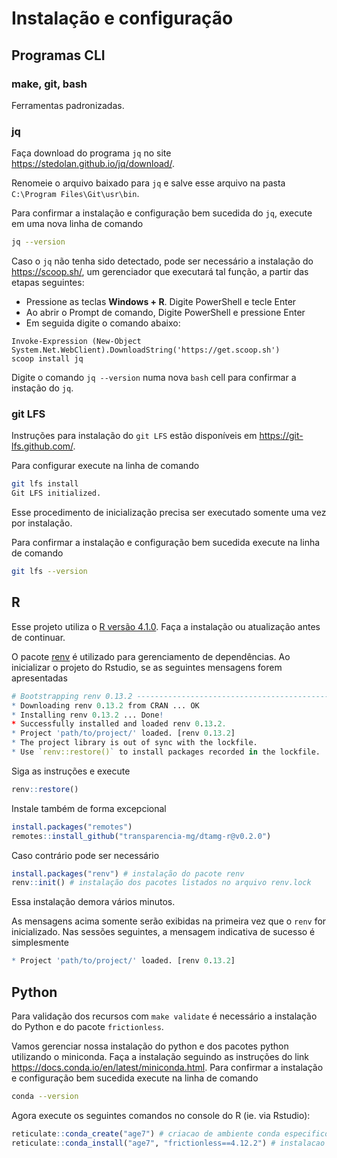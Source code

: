 # Instalação e configuração

## Programas CLI

### make, git, bash

Ferramentas padronizadas.

### jq

Faça download do programa `jq` no site <https://stedolan.github.io/jq/download/>. 

Renomeie o arquivo baixado para `jq` e salve esse arquivo na pasta `C:\Program Files\Git\usr\bin`. 

Para confirmar a instalação e configuração bem sucedida do `jq`, execute em uma nova linha de comando

```bash
jq --version
```

Caso o `jq` não tenha sido detectado, pode ser necessário a instalação do <https://scoop.sh/>, um gerenciador que executará tal função, a partir das etapas seguintes:

- Pressione as teclas **Windows + R**. Digite PowerShell e tecle Enter
- Ao abrir o Prompt de comando, Digite PowerShell e pressione Enter
- Em seguida digite o comando abaixo:
```
Invoke-Expression (New-Object System.Net.WebClient).DownloadString('https://get.scoop.sh')
scoop install jq
````
Digite o comando `jq --version` numa nova `bash` cell para confirmar a instação do `jq`.

### git LFS

Instruções para instalação do `git LFS` estão disponíveis em <https://git-lfs.github.com/>. 

Para configurar execute na linha de comando

```bash
git lfs install
Git LFS initialized.
```

Esse procedimento de inicialização precisa ser executado somente uma vez por instalação.

Para confirmar a instalação e configuração bem sucedida execute na linha de comando

```bash
git lfs --version
```

## R

Esse projeto utiliza o [R versão 4.1.0](https://www.r-project.org/). Faça a instalação ou atualização antes de continuar.

O pacote [renv](https://rstudio.github.io/renv/index.html) é utilizado para gerenciamento de dependências. 
Ao inicializar o projeto do Rstudio, se as seguintes mensagens forem apresentadas

```r
# Bootstrapping renv 0.13.2 --------------------------------------------------
* Downloading renv 0.13.2 from CRAN ... OK
* Installing renv 0.13.2 ... Done!
* Successfully installed and loaded renv 0.13.2.
* Project 'path/to/project/' loaded. [renv 0.13.2]
* The project library is out of sync with the lockfile.
* Use `renv::restore()` to install packages recorded in the lockfile.
```

Siga as instruções e execute

```r
renv::restore()
```

Instale também de forma excepcional

```r
install.packages("remotes")
remotes::install_github("transparencia-mg/dtamg-r@v0.2.0")
```

Caso contrário pode ser necessário

```r
install.packages("renv") # instalação do pacote renv
renv::init() # instalação dos pacotes listados no arquivo renv.lock
```

Essa instalação demora vários minutos.

As mensagens acima somente serão exibidas na primeira vez que o `renv` for inicializado. 
Nas sessões seguintes, a mensagem indicativa de sucesso é simplesmente

```r
* Project 'path/to/project/' loaded. [renv 0.13.2]
```

## Python

Para validação dos recursos com `make validate` é necessário a instalação do Python e do pacote `frictionless`. 

Vamos gerenciar nossa instalação do python e dos pacotes python utilizando o miniconda. Faça a instalação seguindo as instruções do link <https://docs.conda.io/en/latest/miniconda.html>. Para confirmar a instalação e configuração bem sucedida execute na linha de comando

```bash
conda --version
```

Agora execute os seguintes comandos no console do R (ie. via Rstudio):

```R
reticulate::conda_create("age7") # criacao de ambiente conda especifico para esse projeto
reticulate::conda_install("age7", "frictionless==4.12.2") # instalacao da versao correta do frictionless
```

